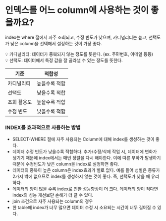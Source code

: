 # 인덱스를 어느 column에 사용하는 것이 좋을까요?
index는 where 절에서 자주 조회되고, 수정 빈도가 낮으며, 카디널리티는 높고, 선택도가 낮은 column을 선택해서 설정하는 것이 가장 좋다.

<aside>
💡 카디널리티: 데이터가 중복되지 않는 정도를 뜻한다. (ex. 주민번호, 이메일 등등)

</aside>

<aside>
💡 선택도: 데이터에서 특정 값을 잘 골라낼 수 있는 정도를 뜻한다.

</aside>

| 기준 | 적합성 |
| --- | --- |
| 카디널리티 | 높을수록 적합 |
| 선택도 | 낮을수록 적합 |
| 조회 활용도 | 높을수록 적합 |
| 수정 빈도 | 낮을수록 적합 |

### INDEX를 효과적으로 사용하는 방법

- SELECT-WHERE 절에 자주 사용되는 Column에 대해 index를 생성하는 것이 좋다.
- 데이터 수정 빈도가 낮을수록 적합하다. 추가/수정/삭제 작업 시, 데이터에 변화가 생기기 때문에 index에서는 매번 정렬을 다시 해야한다. 이에 따른 부하가 발생하기 때문에 수정빈도가 낮은 column을 index로 설정하면 좋다.
- 데이터의 중복이 높은 column은 index효과가 별로 없다. 예를 들어 성별은 종류가 2가지 밖에 없으므로 index를 생성하지 않는 것이 좋다. 즉, 선택도가 낮을 때 유리하다.
- 데이터의 양이 많을 수록 index로 인한 성능향상이 더 크다. 데이터의 양이 적다면 index의 성능 개선보단 손해가 더 클 수 있다.
- join 조건으로 자주 사용되는 column의 경우
- 한 table에 index가 너무 많으면 데이터 수정 시 소요되는 시간이 너무 길어질 수 있다.